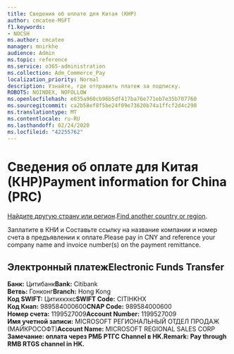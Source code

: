 ```yaml
---
title: Сведения об оплате для Китая (КНР)
author: cmcatee-MSFT
f1.keywords:
- NOCSH
ms.author: cmcatee
manager: mnirkhe
audience: Admin
ms.topic: reference
ms.service: o365-administration
ms.collection: Adm_Commerce_Pay
localization_priority: Normal
description: Узнайте, где отправить платеж за подписку.
ROBOTS: NOINDEX, NOFOLLOW
ms.openlocfilehash: e035a960cb96b5df417ba76e771eb7e35b707760
ms.sourcegitcommit: ca2b58ef8f5be24f09e73620b74a1ffcf2d4c290
ms.translationtype: MT
ms.contentlocale: ru-RU
ms.lasthandoff: 02/24/2020
ms.locfileid: "42255762"
---
```

# <a name="payment-information-for-china-prc"></a><span data-ttu-id="25df7-103">Сведения об оплате для Китая (КНР)</span><span class="sxs-lookup"><span data-stu-id="25df7-103">Payment information for China (PRC)</span></span>

<span data-ttu-id="25df7-104">[Найдите другую страну или регион](../billing-and-payments/pay-for-your-subscription.md).</span><span class="sxs-lookup"><span data-stu-id="25df7-104">[Find another country or region](../billing-and-payments/pay-for-your-subscription.md).</span></span>

<span data-ttu-id="25df7-105">Заплатите в КНИ и Составьте ссылку на название компании и номер счета в предъявлении к оплате.</span><span class="sxs-lookup"><span data-stu-id="25df7-105">Please pay in CNY and reference your company name and invoice number(s) on the payment remittance.</span></span>

## <a name="electronic-funds-transfer"></a><span data-ttu-id="25df7-106">Электронный платеж</span><span class="sxs-lookup"><span data-stu-id="25df7-106">Electronic Funds Transfer</span></span>

<span data-ttu-id="25df7-107">**Банк:** Цитибанк</span><span class="sxs-lookup"><span data-stu-id="25df7-107">**Bank:** Citibank</span></span>  
<span data-ttu-id="25df7-108">**Ветвь:** Гонконг</span><span class="sxs-lookup"><span data-stu-id="25df7-108">**Branch:** Hong Kong</span></span>  
<span data-ttu-id="25df7-109">**Код SWIFT:** Цитихкхкс</span><span class="sxs-lookup"><span data-stu-id="25df7-109">**SWIFT Code:** CITIHKHX</span></span>  
<span data-ttu-id="25df7-110">**Код Кнап:** 989584000600</span><span class="sxs-lookup"><span data-stu-id="25df7-110">**CNAP Code:** 989584000600</span></span>   
<span data-ttu-id="25df7-111">**Номер счета:** 1199527009</span><span class="sxs-lookup"><span data-stu-id="25df7-111">**Account Number:** 1199527009</span></span>  
<span data-ttu-id="25df7-112">**Имя учетной записи:** MICROSOFT РЕГИОНАЛЬНЫЙ ОТДЕЛ ПРОДАЖ (МАЙКРОСОФТ)</span><span class="sxs-lookup"><span data-stu-id="25df7-112">**Account Name:** MICROSOFT REGIONAL SALES CORP</span></span>  
<span data-ttu-id="25df7-113">**Замечание: оплата через РМБ РТГС Channel в HK.**</span><span class="sxs-lookup"><span data-stu-id="25df7-113">**Remark: Pay through RMB RTGS channel in HK.**</span></span>  